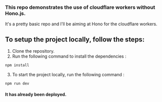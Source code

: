 ### This repo demonstrates the use of cloudflare workers without Hono.js.

It's a pretty basic repo and I'll be aiming at Hono for the cloudflare workers.

## To setup the project locally, follow the steps:

1. Clone the repository.
2. Run the following command to install the dependencies :

```bash
npm install
```

3. To start the project locally, run the following command :

```bash
npm run dev
```

#### It has already been deployed.
